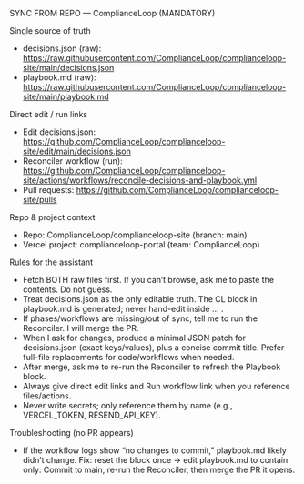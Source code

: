 SYNC FROM REPO — ComplianceLoop (MANDATORY)

Single source of truth
- decisions.json (raw): https://raw.githubusercontent.com/ComplianceLoop/complianceloop-site/main/decisions.json
- playbook.md (raw): https://raw.githubusercontent.com/ComplianceLoop/complianceloop-site/main/playbook.md

Direct edit / run links
- Edit decisions.json: https://github.com/ComplianceLoop/complianceloop-site/edit/main/decisions.json
- Reconciler workflow (run): https://github.com/ComplianceLoop/complianceloop-site/actions/workflows/reconcile-decisions-and-playbook.yml
- Pull requests: https://github.com/ComplianceLoop/complianceloop-site/pulls

Repo & project context
- Repo: ComplianceLoop/complianceloop-site (branch: main)
- Vercel project: complianceloop-portal (team: ComplianceLoop)

Rules for the assistant
- Fetch BOTH raw files first. If you can’t browse, ask me to paste the contents. Do not guess.
- Treat decisions.json as the only editable truth. The CL block in playbook.md is generated; never hand-edit inside <!-- CL:START --> … <!-- CL:END -->.
- If phases/workflows are missing/out of sync, tell me to run the Reconciler. I will merge the PR.
- When I ask for changes, produce a minimal JSON patch for decisions.json (exact keys/values), plus a concise commit title. Prefer full-file replacements for code/workflows when needed.
- After merge, ask me to re-run the Reconciler to refresh the Playbook block.
- Always give direct edit links and Run workflow link when you reference files/actions.
- Never write secrets; only reference them by name (e.g., VERCEL_TOKEN, RESEND_API_KEY).

Troubleshooting (no PR appears)
- If the workflow logs show “no changes to commit,” playbook.md likely didn’t change.
  Fix: reset the block once → edit playbook.md to contain only:
    <!-- CL:START -->
    <!-- CL:END -->
  Commit to main, re-run the Reconciler, then merge the PR it opens.
